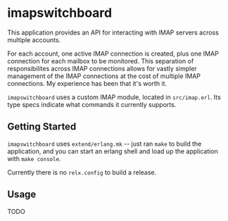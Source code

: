 # imapswitchboard

This application provides an API for interacting with IMAP
servers across multiple accounts.

For each account, one active IMAP connection is created,
plus one IMAP connection for each mailbox to be monitored.
This separation of responsibilites across IMAP connections
allows for vastly simpler management of the IMAP connections
at the cost of multiple IMAP connections. My experience has
been that it's worth it.

`imapswitchboard` uses a custom IMAP module, located in
`src/imap.erl`. Its type specs indicate what commands
it currently supports.

## Getting Started

`imapswitchboard` uses `extend/erlang.mk` -- just ran `make`
to build the application, and you can start an erlang shell
and load up the application with `make console`.

Currently there is no `relx.config` to build a release.

## Usage

TODO

